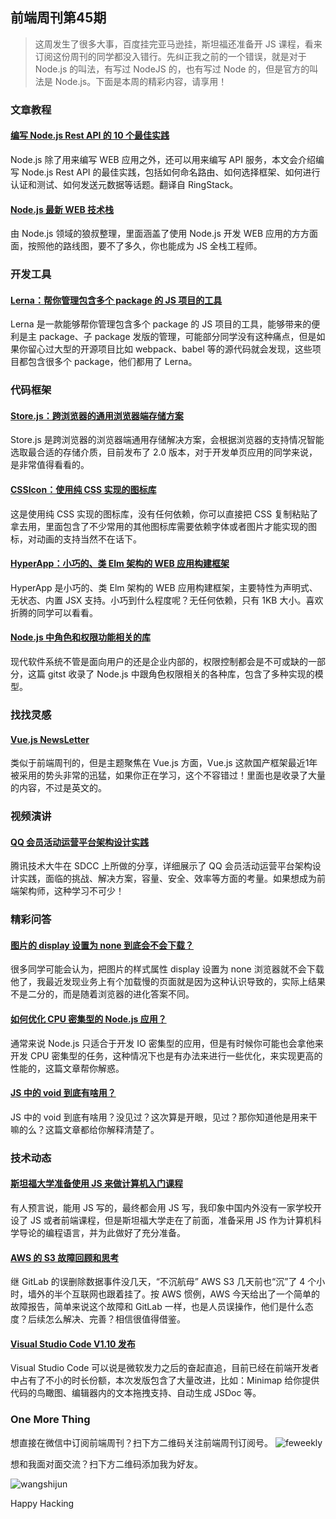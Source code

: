 ## 前端周刊第45期

> 这周发生了很多大事，百度挂完亚马逊挂，斯坦福还准备开 JS 课程，看来订阅这份周刊的同学都没入错行。先纠正我之前的一个错误，就是对于 Node.js 的叫法，有写过 NodeJS 的，也有写过 Node 的，但是官方的叫法是 Node.js。下面是本周的精彩内容，请享用！

### 文章教程

#### [编写 Node.js Rest API 的 10 个最佳实践](https://zhuanlan.zhihu.com/p/25506654)

Node.js 除了用来编写 WEB 应用之外，还可以用来编写 API 服务，本文会介绍编写 Node.js Rest API 的最佳实践，包括如何命名路由、如何选择框架、如何进行认证和测试、如何发送元数据等话题。翻译自 RingStack。

#### [Node.js 最新 WEB 技术栈](https://cnodejs.org/topic/56fdf66ec5f5b4a959e91771)

由 Node.js 领域的狼叔整理，里面涵盖了使用 Node.js 开发 WEB 应用的方方面面，按照他的路线图，要不了多久，你也能成为 JS 全栈工程师。

### 开发工具

#### [Lerna：帮你管理包含多个 package 的 JS 项目的工具](https://lernajs.io/?utm_source=nodeweekly&utm_medium=email)

Lerna 是一款能够帮你管理包含多个 package 的 JS 项目的工具，能够带来的便利是主 package、子 package 发版的管理，可能部分同学没有这种痛点，但是如果你留心过大型的开源项目比如 webpack、babel 等的源代码就会发现，这些项目都包含很多个 package，他们都用了 Lerna。

### 代码框架

#### [Store.js：跨浏览器的通用浏览器端存储方案](https://github.com/marcuswestin/store.js)

Store.js 是跨浏览器的浏览器端通用存储解决方案，会根据浏览器的支持情况智能选取最合适的存储介质，目前发布了 2.0 版本，对于开发单页应用的同学来说，是非常值得看看的。

#### [CSSIcon：使用纯 CSS 实现的图标库](https://github.com/wentin/cssicon)

这是使用纯 CSS 实现的图标库，没有任何依赖，你可以直接把 CSS 复制粘贴了拿去用，里面包含了不少常用的其他图标库需要依赖字体或者图片才能实现的图标，对动画的支持当然不在话下。

#### [HyperApp：小巧的、类 Elm 架构的 WEB 应用构建框架](https://github.com/hyperapp/hyperapp)

HyperApp 是小巧的、类 Elm 架构的 WEB 应用构建框架，主要特性为声明式、无状态、内置 JSX 支持。小巧到什么程度呢？无任何依赖，只有 1KB 大小。喜欢折腾的同学可以看看。

#### [Node.js 中角色和权限功能相关的库](https://gist.github.com/facultymatt/6370903)

现代软件系统不管是面向用户的还是企业内部的，权限控制都会是不可或缺的一部分，这篇 gitst 收录了 Node.js 中跟角色权限相关的各种库，包含了多种实现的模型。

### 找找灵感

#### [Vue.js NewsLetter](https://www.getrevue.co/profile/vuenewsletter)

类似于前端周刊的，但是主题聚焦在 Vue.js 方面，Vue.js 这款国产框架最近1年被采用的势头非常的迅猛，如果你正在学习，这个不容错过！里面也是收录了大量的内容，不过是英文的。

### 视频演讲

#### [QQ 会员活动运营平台架构设计实践](http://hansionxu.blog.163.com/blog/static/2416981092016295202426/)

腾讯技术大牛在 SDCC 上所做的分享，详细展示了 QQ 会员活动运营平台架构设计实践，面临的挑战、解决方案，容量、安全、效率等方面的考量。如果想成为前端架构师，这种学习不可少！

### 精彩问答

#### [图片的 display 设置为 none 到底会不会下载？](https://stackoverflow.com/questions/12158540/does-displaynone-prevent-an-image-from-loading)

很多同学可能会认为，把图片的样式属性 display 设置为 none 浏览器就不会下载他了，我最近发现业务上有个加载慢的页面就是因为这种认识导致的，实际上结果不是二分的，而是随着浏览器的进化答案不同。

#### [如何优化 CPU 密集型的 Node.js 应用？](https://medium.com/@graeme_boy/how-to-optimize-cpu-intensive-work-in-node-js-cdc09099ed41#.efm219a5y)

通常来说 Node.js 只适合于开发 IO 密集型的应用，但是有时候你可能也会拿他来开发 CPU 密集型的任务，这种情况下也是有办法来进行一些优化，来实现更高的性能的，这篇文章帮你解惑。

#### [JS 中的 void 到底有啥用？](http://cmichel.io/javascript-void-keyword/)

JS 中的 void 到底有啥用？没见过？这次算是开眼，见过？那你知道他是用来干嘛的么？这篇文章都给你解释清楚了。

### 技术动态

#### [斯坦福大学准备使用 JS 来做计算机入门课程](http://www.stanforddaily.com/2017/02/28/cs-department-updates-introductory-courses/)

有人预言说，能用 JS 写的，最终都会用 JS 写，我印象中国内外没有一家学校开设了 JS 或者前端课程，但是斯坦福大学走在了前面，准备采用 JS 作为计算机科学导论的编程语言，并为此做好了充分准备。

#### [AWS 的 S3 故障回顾和思考](http://coolshell.cn/articles/17737.html?from=timeline&isappinstalled=0)

继 GitLab 的误删除数据事件没几天，“不沉航母” AWS S3 几天前也“沉”了 4 个小时，墙外的半个互联网也跟着挂了。按 AWS 惯例，AWS 今天给出了一个简单的故障报告，简单来说这个故障和 GitLab 一样，也是人员误操作，他们是什么态度？后续怎么解决、完善？相信很值得借鉴。

#### [Visual Studio Code V1.10 发布](https://code.visualstudio.com/updates/v1_10#_preview-minimap)

Visual Studio Code 可以说是微软发力之后的奋起直追，目前已经在前端开发者中占有了不小的时长份额，本次发版包含了大量改进，比如：Minimap 给你提供代码的鸟瞰图、编辑器内的文本拖拽支持、自动生成 JSDoc 等。

### One More Thing

想直接在微信中订阅前端周刊？扫下方二维码关注前端周刊订阅号。
![feweekly](http://www.feweekly.com/img/src/weekly/feweekly/qrcode.jpg)


想和我面对面交流？扫下方二维码添加我为好友。

![wangshijun](http://www.feweekly.com/img/src/weekly/feweekly/wangshijun.jpg)

Happy Hacking

